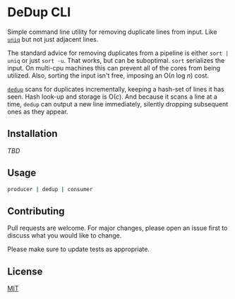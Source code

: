 # DeDup CLI

Simple command line utility for removing duplicate lines from input. Like 
[`uniq`](http://man7.org/linux/man-pages/man1/uniq.1.html) but not just adjacent lines.

The standard advice for removing duplicates from a pipeline is either `sort | uniq` or just `sort -u`. That works, but 
can be suboptimal. `sort` serializes the input. On multi-cpu machines this can prevent all of the cores from being 
utilized. Also, sorting the input isn't free, imposing an O(_n_ log _n_) cost.

[`dedup`]() scans for duplicates incrementally, keeping a hash-set of lines it has seen. Hash look-up and storage is 
O(_c_). And because it scans a line at a time, `dedup` can output a new line immediately, silently dropping 
subsequent ones as they appear.

## Installation

_TBD_

## Usage

```bash
producer | dedup | consumer
```

## Contributing
Pull requests are welcome. For major changes, please open an issue first to discuss what you would like to change.

Please make sure to update tests as appropriate.

## License
[MIT](https://choosealicense.com/licenses/mit/)